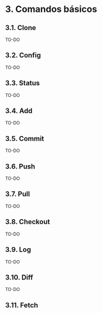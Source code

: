 # 3. Comandos básicos

## 3.1. Clone

TO-DO

## 3.2. Config

TO-DO 

## 3.3. Status

TO-DO 

## 3.4. Add

TO-DO 

## 3.5. Commit

TO-DO 

## 3.6. Push

TO-DO 

## 3.7. Pull

TO-DO 

## 3.8. Checkout

TO-DO 

## 3.9. Log

TO-DO 

## 3.10. Diff

TO-DO 

## 3.11. Fetch